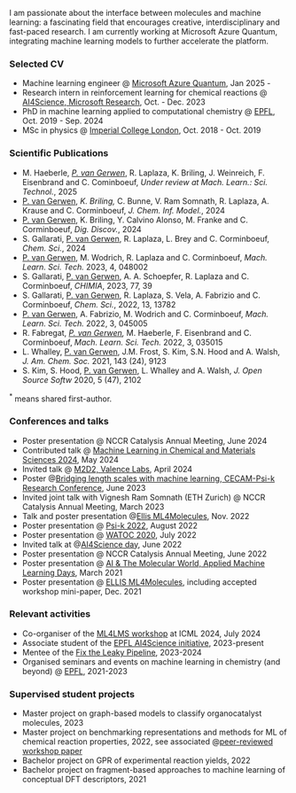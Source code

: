 I am passionate about the interface between molecules and machine learning: a fascinating field that encourages creative, interdisciplinary and fast-paced research. I am currently working at Microsoft Azure Quantum, integrating machine learning models to further accelerate the platform.

### Selected CV
- Machine learning engineer @ [Microsoft Azure Quantum](https://quantum.microsoft.com/), Jan 2025 - 
- Research intern in reinforcement learning for chemical reactions @ [AI4Science, Microsoft Research](https://www.microsoft.com/en-us/research/lab/microsoft-research-ai4science/), Oct. - Dec. 2023
- PhD in machine learning applied to computational chemistry @ [EPFL](https://www.epfl.ch/labs/lcmd/), Oct. 2019 - Sep. 2024 
- MSc in physics @ [Imperial College London](https://www.imperial.ac.uk/materials/research/tsm/), Oct. 2018 - Oct. 2019

### Scientific Publications
- M. Haeberle,<sup>*</sup> <u>P. van Gerwen</u><sup>*</sup>, R. Laplaza, K. Briling, J. Weinreich, F. Eisenbrand and C. Cominboeuf, <i>Under review at Mach. Learn.: Sci. Technol.</i>, 2025
-  <u>P. van Gerwen</u>,<sup>*</sup> K. Briling,<sup>*</sup> C. Bunne, V. Ram Somnath, R. Laplaza, A. Krause and C. Corminboeuf, <i>J. Chem. Inf. Model.</i>, 2024
- <u>P. van Gerwen</u>, K. Briling, Y. Calvino Alonso, M. Franke and C. Corminboeuf, <i>Dig. Discov.</i>, 2024
- S. Gallarati, <u>P. van Gerwen</u>, R. Laplaza, L. Brey and C. Corminboeuf, <i>Chem. Sci.</i>, 2024
- <u>P. van Gerwen</u>, M. Wodrich, R. Laplaza and C. Corminboeuf, <i> Mach. Learn. Sci. Tech.</i> 2023, 4, 048002
- S. Gallarati, <u>P. van Gerwen</u>, A. A. Schoepfer, R. Laplaza and C. Corminboeuf, <i>CHIMIA</i>, 2023, 77, 39
- S. Gallarati, <u>P. van Gerwen</u>, R. Laplaza, S. Vela, A. Fabrizio and C. Corminboeuf, <i>Chem. Sci.</i>, 2022, 13, 13782
- <u>P. van Gerwen</u>, A. Fabrizio, M. Wodrich and C. Corminboeuf, <i>Mach. Learn. Sci. Tech.</i> 2022, 3, 045005
- R. Fabregat,<sup>*</sup> <u>P. van Gerwen</u>,<sup>*</sup> M. Haeberle, F. Eisenbrand and C. Corminboeuf, <i> Mach. Learn. Sci. Tech.</i> 2022, 3, 035015 
- L. Whalley, <u>P. van Gerwen</u>, J.M. Frost, S. Kim, S.N. Hood and A. Walsh, <i>J. Am. Chem. Soc.</i> 2021, 143 (24), 9123
- S. Kim, S. Hood, <u>P. van Gerwen</u>, L. Whalley and A. Walsh, <i> J. Open Source Softw</i> 2020, 5 (47), 2102

<sup>*</sup> means shared first-author.

### Conferences and talks 
- Poster presentation @ NCCR Catalysis Annual Meeting, June 2024
- Contributed talk @ [Machine Learning in Chemical and Materials Sciences 2024](https://mlcm-24.github.io/), May 2024
- Invited talk @ [M2D2, Valence Labs](https://portal.valencelabs.com/m2d2), April 2024
- Poster @[Bridging length scales with machine learning, CECAM-Psi-k Research Conference](https://sites.google.com/view/cecam-psik-2023/home?authuser=0), June 2023
- Invited joint talk with Vignesh Ram Somnath (ETH Zurich) @ NCCR Catalysis Annual Meeting, March 2023
- Talk and poster presentation @[Ellis ML4Molecules](https://moleculediscovery.github.io/workshop2022/), Nov. 2022
- Poster presentation @ [Psi-k 2022](https://www.psik2022.net/), August 2022
- Poster presentation @ [WATOC 2020](https://www.cheminst.ca/conference/watoc-2020/), July 2022
- Invited talk at @[AI4Science day](https://www.epfl.ch/research/domains/cis/center-for-intelligent-systems-cis/events/ai4science-day/), June 2022
- Poster presentation @ NCCR Catalysis Annual Meeting, June 2022
- Poster presentation @ [AI & The Molecular World, Applied Machine Learning Days](https://appliedmldays.org/events/amld-epfl-2022/tracks/ai-the-molecular-world), March 2021
- Poster presentation @ [ELLIS ML4Molecules](https://moleculediscovery.github.io/workshop2021/), including accepted workshop mini-paper, Dec. 2021

### Relevant activities
- Co-organiser of the [ML4LMS workshop](https://www.ml4lms.bio/) at ICML 2024, July 2024
- Associate student of the [EPFL AI4Science initiative](https://www.epfl.ch/research/domains/cis/ai4science/), 2023-present 
- Mentee of the [Fix the Leaky Pipeline](https://www.fix-the-leaky-pipeline.ch/), 2023-2024
- Organised seminars and events on machine learning in chemistry (and beyond) @ [EPFL](https://www.epfl.ch/schools/sb/research/isic/news-events/machine-learning-seminars/), 2021-2023 

### Supervised student projects
- Master project on graph-based models to classify organocatalyst molecules, 2023
- Master project on benchmarking representations and methods for ML of chemical reaction properties, 2022, see associated @[peer-reviewed workshop paper](https://moleculediscovery.github.io/workshop2022/)
- Bachelor project on GPR of experimental reaction yields, 2022
- Bachelor project on fragment-based approaches to machine learning of conceptual DFT descriptors, 2021
